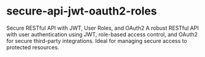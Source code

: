 # secure-api-jwt-oauth2-roles
Secure RESTful API with JWT, User Roles, and OAuth2 A robust RESTful API with user authentication using JWT, role-based access control, and OAuth2 for secure third-party integrations. Ideal for managing secure access to protected resources.
